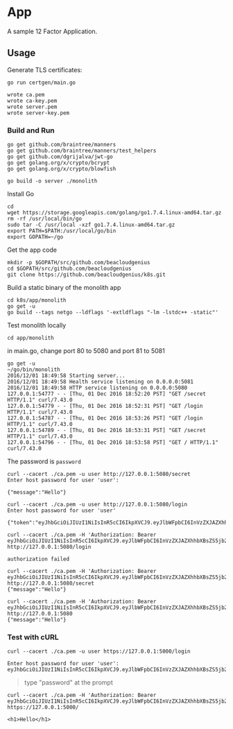 # App

A sample 12 Factor Application.

## Usage

Generate TLS certificates:

```
go run certgen/main.go
```
```
wrote ca.pem
wrote ca-key.pem
wrote server.pem
wrote server-key.pem
```

### Build and Run

```
go get github.com/braintree/manners
go get github.com/braintree/manners/test_helpers
go get github.com/dgrijalva/jwt-go
go get golang.org/x/crypto/bcrypt
go get golang.org/x/crypto/blowfish

go build -o server ./monolith
```
Install Go

    cd
    wget https://storage.googleapis.com/golang/go1.7.4.linux-amd64.tar.gz
    rm -rf /usr/local/bin/go
    sudo tar -C /usr/local -xzf go1.7.4.linux-amd64.tar.gz
    export PATH=$PATH:/usr/local/go/bin
    export GOPATH=~/go

Get the app code

    mkdir -p $GOPATH/src/github.com/beacloudgenius
    cd $GOPATH/src/github.com/beacloudgenius
    git clone https://github.com/beacloudgenius/k8s.git

Build a static binary of the monolith app

    cd k8s/app/monolith
    go get -u
    go build --tags netgo --ldflags '-extldflags "-lm -lstdc++ -static"'

Test monolith locally

    cd app/monolith

in main.go, change port 80 to 5080 and port 81 to 5081

    go get -u 
    ~/go/bin/monolith
    2016/12/01 18:49:58 Starting server...
    2016/12/01 18:49:58 Health service listening on 0.0.0.0:5081
    2016/12/01 18:49:58 HTTP service listening on 0.0.0.0:5080
    127.0.0.1:54777 - - [Thu, 01 Dec 2016 18:52:20 PST] "GET /secret HTTP/1.1" curl/7.43.0
    127.0.0.1:54779 - - [Thu, 01 Dec 2016 18:52:31 PST] "GET /login HTTP/1.1" curl/7.43.0
    127.0.0.1:54787 - - [Thu, 01 Dec 2016 18:53:26 PST] "GET /login HTTP/1.1" curl/7.43.0
    127.0.0.1:54789 - - [Thu, 01 Dec 2016 18:53:31 PST] "GET /secret HTTP/1.1" curl/7.43.0
    127.0.0.1:54796 - - [Thu, 01 Dec 2016 18:53:58 PST] "GET / HTTP/1.1" curl/7.43.0


The password is `password`

    curl --cacert ./ca.pem -u user http://127.0.0.1:5080/secret
    Enter host password for user 'user':

    {"message":"Hello"}

    curl --cacert ./ca.pem -u user http://127.0.0.1:5080/login
    Enter host password for user 'user'
```
{"token":"eyJhbGciOiJIUzI1NiIsInR5cCI6IkpXVCJ9.eyJlbWFpbCI6InVzZXJAZXhhbXBsZS5jb20iLCJleHAiOjE0ODA5MDYzNTEsImlhdCI6MTQ4MDY0NzE1MSwiaXNzIjoiYXV0aC5zZXJ2aWNlIiwic3ViIjoidXNlciJ9.zzRm3e5O4oZPftKi9v2rH6iuqwQAVCT0lqXH86GBwpU"}
```

```
curl --cacert ./ca.pem -H 'Authorization: Bearer eyJhbGciOiJIUzI1NiIsInR5cCI6IkpXVCJ9.eyJlbWFpbCI6InVzZXJAZXhhbXBsZS5jb20iLCJleHAiOjE0ODA5MDYzNTEsImlhdCI6MTQ4MDY0NzE1MSwiaXNzIjoiYXV0aC5zZXJ2aWNlIiwic3ViIjoidXNlciJ9.zzRm3e5O4oZPftKi9v2rH6iuqwQAVCT0lqXH86GBwpU' http://127.0.0.1:5080/login
```
    authorization failed

```
curl --cacert ./ca.pem -H 'Authorization: Bearer eyJhbGciOiJIUzI1NiIsInR5cCI6IkpXVCJ9.eyJlbWFpbCI6InVzZXJAZXhhbXBsZS5jb20iLCJleHAiOjE0ODA5MDYzNTEsImlhdCI6MTQ4MDY0NzE1MSwiaXNzIjoiYXV0aC5zZXJ2aWNlIiwic3ViIjoidXNlciJ9.zzRm3e5O4oZPftKi9v2rH6iuqwQAVCT0lqXH86GBwpU' http://127.0.0.1:5080/secret
{"message":"Hello"}
```

```
curl --cacert ./ca.pem -H 'Authorization: Bearer eyJhbGciOiJIUzI1NiIsInR5cCI6IkpXVCJ9.eyJlbWFpbCI6InVzZXJAZXhhbXBsZS5jb20iLCJleHAiOjE0ODA5MDYzNTEsImlhdCI6MTQ4MDY0NzE1MSwiaXNzIjoiYXV0aC5zZXJ2aWNlIiwic3ViIjoidXNlciJ9.zzRm3e5O4oZPftKi9v2rH6iuqwQAVCT0lqXH86GBwpU' http://127.0.0.1:5080
{"message":"Hello"}
```
### Test with cURL

```
curl --cacert ./ca.pem -u user https://127.0.0.1:5000/login
```
```
Enter host password for user 'user':
eyJhbGciOiJIUzI1NiIsInR5cCI6IkpXVCJ9.eyJlbWFpbCI6InVzZXJAZXhhbXBsZS5jb20iLCJleHAiOjE0NjA5ODcxOTcsImlhdCI6MTQ2MDcyNzk5NywiaXNzIjoiYXV0aC5zZXJ2aWNlIiwic3ViIjoidXNlciJ9.x3oFhRhWk5CGYfGcrNctPGWCENEsXpUuKPDQU2ZOLCY
```

> type "password" at the prompt

```
curl --cacert ./ca.pem -H 'Authorization: Bearer eyJhbGciOiJIUzI1NiIsInR5cCI6IkpXVCJ9.eyJlbWFpbCI6InVzZXJAZXhhbXBsZS5jb20iLCJleHAiOjE0NjA5ODcxOTcsImlhdCI6MTQ2MDcyNzk5NywiaXNzIjoiYXV0aC5zZXJ2aWNlIiwic3ViIjoidXNlciJ9.x3oFhRhWk5CGYfGcrNctPGWCENEsXpUuKPDQU2ZOLCY' https://127.0.0.1:5000/
```
```
<h1>Hello</h1>
```
